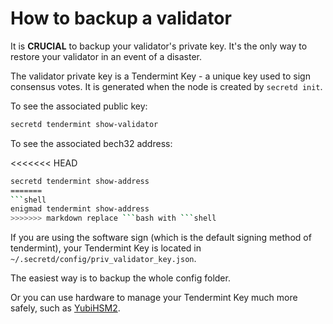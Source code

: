 # How to backup a validator

It is **CRUCIAL** to backup your validator's private key. It's the only way to restore your validator in an event of a disaster.

The validator private key is a Tendermint Key - a unique key used to sign consensus votes. It is generated when the node is created by `secretd init`.

To see the associated public key:

```bash
secretd tendermint show-validator
```

To see the associated bech32 address:

<<<<<<< HEAD
```bash
secretd tendermint show-address
=======
```shell
enigmad tendermint show-address
>>>>>>> markdown replace ```bash with ```shell
```

If you are using the software sign (which is the default signing method of tendermint), your Tendermint Key is located in `~/.secretd/config/priv_validator_key.json`.

The easiest way is to backup the whole config folder.

Or you can use hardware to manage your Tendermint Key much more safely, such as [YubiHSM2](https://developers.yubico.com/YubiHSM2/).
